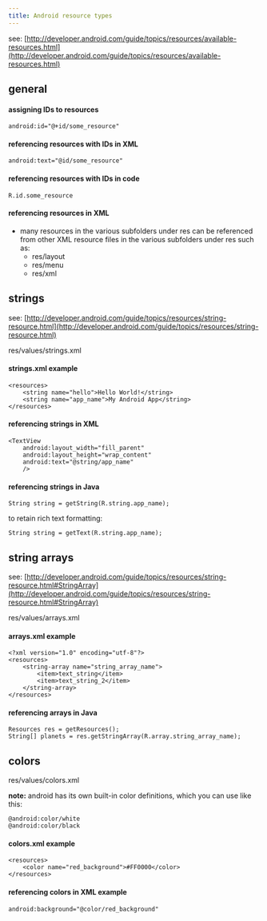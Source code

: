 ```yaml
---
title: Android resource types
---
```


see: [http://developer.android.com/guide/topics/resources/available-resources.html](http://developer.android.com/guide/topics/resources/available-resources.html)

## general

#### assigning IDs to resources

```
android:id="@+id/some_resource"
```

#### referencing resources with IDs in XML

```
android:text="@id/some_resource"
```

#### referencing resources with IDs in code

```
R.id.some_resource
```

#### referencing resources in XML

- many resources in the various subfolders under res can be referenced from other XML resource files in the various subfolders under res such as:
  - res/layout
  - res/menu
  - res/xml

## strings

see: [http://developer.android.com/guide/topics/resources/string-resource.html](http://developer.android.com/guide/topics/resources/string-resource.html)

res/values/strings.xml

#### strings.xml example

```
<resources>
    <string name="hello">Hello World!</string>
    <string name="app_name">My Android App</string>
</resources>
```

#### referencing strings in XML

```
<TextView
    android:layout_width="fill_parent"
    android:layout_height="wrap_content"
    android:text="@string/app_name"
    />
```

#### referencing strings in Java

```
String string = getString(R.string.app_name);
```

to retain rich text formatting:

```
String string = getText(R.string.app_name);
```

## string arrays

see: [http://developer.android.com/guide/topics/resources/string-resource.html#StringArray](http://developer.android.com/guide/topics/resources/string-resource.html#StringArray)

res/values/arrays.xml

#### arrays.xml example

```
<?xml version="1.0" encoding="utf-8"?>
<resources>
    <string-array name="string_array_name">
        <item>text_string</item>
        <item>text_string_2</item>
    </string-array>
</resources>
```

#### referencing arrays in Java

```
Resources res = getResources();
String[] planets = res.getStringArray(R.array.string_array_name);
```

## colors

res/values/colors.xml

**note:** android has its own built-in color definitions, which you can use like this:

```
@android:color/white
@android:color/black
```

#### colors.xml example

```
<resources>
    <color name="red_background">#FF0000</color>
</resources>
```

#### referencing colors in XML example

```
android:background="@color/red_background"
```
